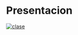 # Presentacion
[![clase](https://img.youtube.com/vi/qDU5faMRMzQ/0.jpg)](https://www.youtube.com/watch?v=qDU5faMRMzQ)